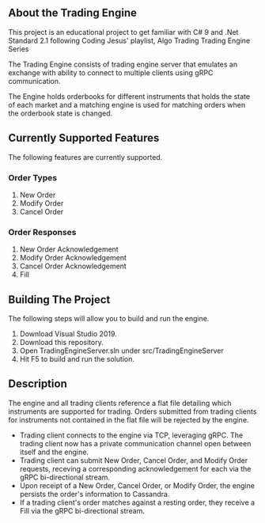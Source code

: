 ## About the Trading Engine
This project is an educational project to get familiar with C# 9 and .Net Standard 2.1 following Coding Jesus' playlist, Algo Trading Trading Engine Series

The Trading Engine consists of trading engine server that emulates an exchange with ability to connect to multiple clients using gRPC communication.

The Engine holds orderbooks for different instruments that holds the state of each market and a matching engine is used for matching orders when the orderbook state is changed.

## Currently Supported Features
The following features are currently supported.

### Order Types
1. New Order
2. Modify Order
3. Cancel Order

### Order Responses
1. New Order Acknowledgement
2. Modify Order Acknowledgement
3. Cancel Order Acknowledgement
4. Fill

## Building The Project
The following steps will allow you to build and run the engine.

1. Download Visual Studio 2019.
2. Download this repository.
3. Open TradingEngineServer.sln under src/TradingEngineServer
4. Hit F5 to build and run the solution.

## Description
The engine and all trading clients reference a flat file detailing which instruments are supported for trading. Orders submitted from trading clients for instruments not contained in the flat file will be rejected by the engine.

* Trading client connects to the engine via TCP, leveraging gRPC. The trading client now has a private communication channel open between itself and the engine.
* Trading client can submit New Order, Cancel Order, and Modify Order requests, receving a corresponding acknowledgement for each via the gRPC bi-directional stream.
* Upon receipt of a New Order, Cancel Order, or Modify Order, the engine persists the order's information to Cassandra.
* If a trading client's order matches against a resting order, they receive a Fill via the gRPC bi-directional stream.
